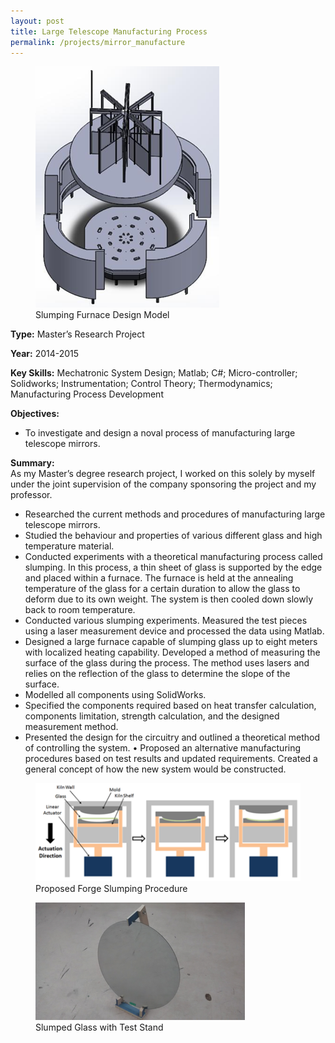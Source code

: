 ```yaml
---
layout: post
title: Large Telescope Manufacturing Process
permalink: /projects/mirror_manufacture
---
```



<figure>
    <img src="/images/slumping_furnace_design.png" alt="slumping_furnace_design" class="postimg"/>
    <figcaption>Slumping Furnace Design Model</figcaption>
</figure>


<b>Type:</b> Master’s Research Project

<b>Year:</b> 2014-2015


<b>Key Skills:</b> Mechatronic System Design; Matlab; C#; Micro-controller; Solidworks; Instrumentation; Control Theory; Thermodynamics; Manufacturing Process Development


<b>Objectives:</b>
- To investigate and design a noval process of manufacturing large telescope mirrors. 

<b>Summary: </b>
<br>As my Master’s degree research project, I worked on this solely by myself under the joint supervision of the company sponsoring the project and my professor. 
- Researched the current methods and procedures of manufacturing large telescope mirrors. 
- Studied the behaviour and properties of various different glass and high temperature material. 
- Conducted experiments with a theoretical manufacturing process called slumping. In this process, a thin sheet of glass is supported by the edge and placed within a furnace. The furnace is held at the annealing temperature of the glass for a certain duration to allow the glass to deform due to its own weight. The system is then cooled down slowly back to room temperature. 
- Conducted various slumping experiments. Measured the test pieces using a laser measurement device and processed the data using Matlab. 
- Designed a large furnace capable of slumping glass up to eight meters with localized heating capability. Developed a method of measuring the surface of the glass during the process. The method uses lasers and relies on the reflection of the glass to determine the slope of the surface. 
- Modelled all components using SolidWorks. 
- Specified the components required based on heat transfer calculation, components limitation, strength calculation, and the designed measurement method. 
- Presented the design for the circuitry and outlined a theoretical method of controlling the system. • Proposed an alternative manufacturing procedures based on test results and updated requirements. Created a general concept of how the new system would be constructed.


<figure>
    <img src="/images/slumping_procedure.png" alt="slumping_procedure" class="postimg"/>
    <figcaption>Proposed Forge Slumping Procedure</figcaption>
</figure>

<figure>
    <img src="/images/slumping_test_stand.png" alt="slumping_test_stand" class="postimg"/>
    <figcaption>Slumped Glass with Test Stand</figcaption>
</figure>










